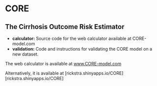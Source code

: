 # CORE 
## The Cirrhosis Outcome Risk Estimator

- **calculator:** Source code for the web calculator available at CORE-model.com
- **validation:** Code and instructions for validating the CORE model on a new dataset.

The web calculator is available at www.CORE-model.com

Alternatively, it is available at [rickstra.shinyapps.io/CORE][rickstra.shinyapps.io/CORE]
